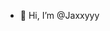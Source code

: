 - 👋 Hi, I’m @Jaxxyyy


<!---
Jaxxyyy/Jaxxyyy is a ✨ special ✨ repository because its `README.md` (this file) appears on your GitHub profile.
You can click the Preview link to take a look at your changes.
--->
